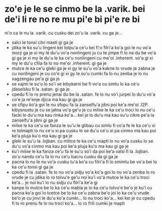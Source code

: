 zo'e je le se cinmo be la .varik. bei de'i li re no re mu pi'e bi pi'e re bi
============================================================================

ni'o ca le nu la .varik. cu cusku dei zo'u la .varik. cu ga je...

* salci le tonsi citri masti gi ga je
* jdika le ka su'u lingeni kei tolpu'a ce'u kei fi'o filri'a ko'a goi le nu vo'a morji ga je xi my le du'u vo'a nonlingeni ju cu te jimpe fi lo na du be vo'a gi ga je xi my le du'u le ka ce'u nonlingeni cu me'oi .inherent. vo'a  gi xi my le du'u cfila fa lo no me'oi .inherent. gi ga je
* mutce le ka ce'u gleki ga je xi gy le su'u vo'a kakne lo vrude je zabna je cu nonlingeni je cu co'e gi xi gy le su'u cumki fa lo nu zenba je lo nu xagzengau pe'a gi ga je
* se xajmi le su'u lo so'i se kibykarni be fi vo'a cu simlu lo ka ce'u jdaselsku fi la .satan. gi ga je
* cpedu fi lo ro prenu jenai du be la .satan. fe lo nu vo'i jurpei lo du'u vo'a co'e ja re'enje djica ma kau gi ga je
* se cfipu ko'a goi le nu sfopu fa la zanselfu'a jdini poi ke'a me'oi .I2P. kibysnustu je cu se jatna vo'a ge'u je cu milxe le ka ce'u troci lo nu ce'u facki lo du'u ma kau rinka ko'a... kei je lo du'u ma kau su'u cikre pe'a la zanselfu'a jdini gi ga je
* milxe le ka ce'u se fanza le su'u le glibau cu simlu fi vo'a fe le ka ce'u xi re tolmapti lo nu ce'u xi pa cusku lo se du'u ce'u xi pa cinmo ma kau poi ke'a pluja ku'o ma kau gi ga je
* gleki le su'u la .lojban. cu mlitce le ka ce'u mapti lo nu vo'a cusku lo se du'u vo'a cinmo ma kau poi ke'a pluja ku'o ma kau gi ga je
* ku'i milxe le ka fanza ce'u fa le su'u so'i da poi ke'a valsi fi la .lojban. zo'u nandu ce'u fa lo nu ce'u bacru cusku da gi ga je
* pacna lo nu le nu vo'a cusku tu'a ko'a cu filri'a fi lo smimlu be vo'a bei lo ka ce'u tonsi gi ga je
* cpedu fi la .satan. fe lo nu vo'a sidju vo'a ko'a goi lo nu vo'a zenba lo ro vrude je cu jdika lo ro tolvu'e ge'u noi ku'i vo'a mutce le ka ce'u troci ke'a... je noi ku'i lo nu sidju cu filri'a ke'a gi
* kanpe lo mutce be lo ka ce'u mabla je lo ka ce'u tolvu'e be'o je ku'i cu pacna ko'a goi lo tcetce be lo ka ce'u zabna be'o joi lo ka ce'u vrude be'o je cu jinvi le du'u ko'a cumki... lo nu troci ko'a... kei kei je cu cpedu fi lo ro prenu fe lo nu troci ko'a... lo ro frili cumki je mapti
